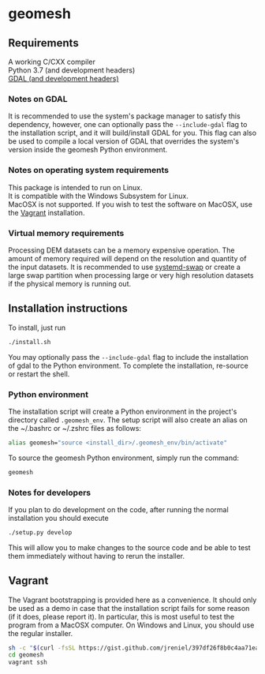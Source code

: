 # geomesh

## Requirements
A working C/CXX compiler <br/>
Python 3.7 (and development headers)<br/>
[GDAL (and development headers)](#notes-on-gdal)

### Notes on GDAL
It is recommended to use the system's package manager to satisfy this dependency, however, one can optionally pass the `--include-gdal` flag to the installation script, and it will build/install GDAL for you. This flag can also be used to compile a local version of GDAL that overrides the system's version inside the geomesh Python environment.<br/>

### Notes on operating system requirements
This package is intended to run on Linux.<br/>
It is compatible with the Windows Subsystem for Linux.<br/>
MacOSX is not supported. If you wish to test the software on MacOSX, use the [Vagrant](#vagrant) installation.

### Virtual memory requirements
Processing DEM datasets can be a memory expensive operation. The amount of memory required will depend on the resolution and quantity of the input datasets. It is recommended to use [systemd-swap](https://github.com/Nefelim4ag/systemd-swap) or create a large swap partition when processing large or very high resolution datasets if the physical memory is running out.


## Installation instructions
To install, just run
```bash
./install.sh
```
You may optionally pass the `--include-gdal` flag to include the installation of gdal to the Python environment. To complete the installation, re-source or restart the shell.

### Python environment
The installation script will create a Python environment in the project's directory called `.geomesh_env`. The setup script will also create an alias on the ~/.bashrc or ~/.zshrc files as follows:
```bash
alias geomesh="source <install_dir>/.geomesh_env/bin/activate"
```
To source the geomesh Python environment, simply run the command:
```bash
geomesh
```

### Notes for developers
If you plan to do development on the code, after running the normal installation you should execute
```bash
./setup.py develop
```
This will allow you to make changes to the source code and be able to test them immediately without having to rerun the installer.

## Vagrant
The Vagrant bootstrapping is provided here as a convenience. It should only be used as a demo in case that the installation script fails for some reason (if it does, please report it). In particular, this is most useful to test the program from a MacOSX computer. On Windows and Linux, you should use the regular installer.
```sh
sh -c "$(curl -fsSL https://gist.github.com/jreniel/397df26f8b0c4aa71ea18e4a6baa012c/raw)"
cd geomesh
vagrant ssh
```
